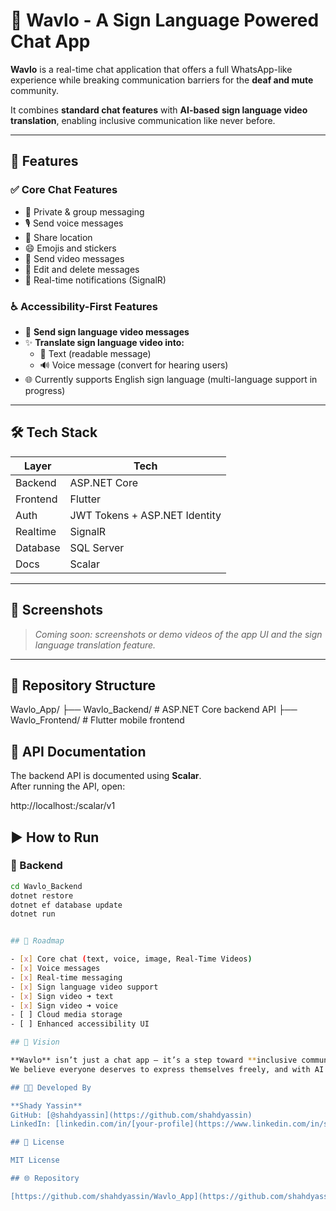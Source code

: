 # 📱 Wavlo - A Sign Language Powered Chat App

**Wavlo** is a real-time chat application that offers a full WhatsApp-like experience while breaking communication barriers for the **deaf and mute** community.

It combines **standard chat features** with **AI-based sign language video translation**, enabling inclusive communication like never before.

---

## 🚀 Features

### ✅ Core Chat Features
- 💬 Private & group messaging
- 🎙️ Send voice messages
- 📍 Share location
- 😄 Emojis and stickers
- 🎥 Send video messages
- 🔄 Edit and delete messages
- 🔔 Real-time notifications (SignalR)

### ♿ Accessibility-First Features
- 👋 **Send sign language video messages**
- ✨ **Translate sign language video into:**
  - 📄 Text (readable message)
  - 🔊 Voice message (convert for hearing users)
- 🌐 Currently supports English sign language (multi-language support in progress)

---

## 🛠️ Tech Stack

| Layer       | Tech                          |
|-------------|-------------------------------|
| Backend     | ASP.NET Core                  |
| Frontend    | Flutter                       |
| Auth        | JWT Tokens + ASP.NET Identity |
| Realtime    | SignalR                       |
| Database    | SQL Server                    |
| Docs        | Scalar                        |

---

## 📸 Screenshots

> _Coming soon: screenshots or demo videos of the app UI and the sign language translation feature._

---

## 📁 Repository Structure

Wavlo_App/
├── Wavlo_Backend/ # ASP.NET Core backend API
├── Wavlo_Frontend/ # Flutter mobile frontend


## 📑 API Documentation

The backend API is documented using **Scalar**.  
After running the API, open:

http://localhost:<port>/scalar/v1


## ▶️ How to Run

### 🔧 Backend
```bash
cd Wavlo_Backend
dotnet restore
dotnet ef database update
dotnet run


## 🎯 Roadmap

- [x] Core chat (text, voice, image, Real-Time Videos)
- [x] Voice messages
- [x] Real-time messaging
- [x] Sign language video support
- [x] Sign video ➜ text
- [x] Sign video ➜ voice
- [ ] Cloud media storage
- [ ] Enhanced accessibility UI

## 🧠 Vision

**Wavlo** isn’t just a chat app — it’s a step toward **inclusive communication**.  
We believe everyone deserves to express themselves freely, and with AI and sign language recognition, we're trying to make that happen.

## 👨‍💻 Developed By

**Shady Yassin**  
GitHub: [@shahdyassin](https://github.com/shahdyassin)  
LinkedIn: [linkedin.com/in/[your-profile](https://www.linkedin.com/in/shahd-yassin/)](https://linkedin.com/in/[your-profile](https://www.linkedin.com/in/shahd-yassin/))

## 📜 License

MIT License

## 🌐 Repository

[https://github.com/shahdyassin/Wavlo_App](https://github.com/shahdyassin/Wavlo_App)
